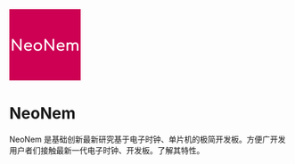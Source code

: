 <picture>
  <source media="(prefers-color-scheme: dark)" srcset="NeoNem-logo.png">
  <img src="NeoNem-logo.png" alt="NeoNem-Logo" height="128">
</picture>

# NeoNem

NeoNem 是基础创新最新研究基于电子时钟、单片机的极简开发板。方便广开发用户者们接触最新一代电子时钟、开发板。了解其特性。

